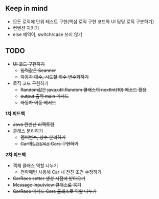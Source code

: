 ## Keep in mind
* 모든 로직에 단위 테스트 구현(핵심 로직 구현 코드와 UI 담당 로직 구분하기)
* 컨벤션 지키기
* else 예약어, switch/case 쓰지 않기

## TODO
* ~~UI 코드 구현하기~~
    * ~~입력값은 Scanner~~
    * ~~자동차 대수, 시도할 회수 변수화하기~~
* 로직 코드 구현하기
    * ~~Random값은 java.util.Random 클래스의 nextInt(10) 메소드 활용~~
    * ~~output 출력 main 메서드~~
    * ~~자동차 이동 메서드~~

**1차 피드백**
* ~~Java 컨벤션 리팩토링~~
* 클래스 분리하기
  * ~~멤버변수, 상수 분리하기~~
  * ~~Car의`일급컬렉션` Cars 구현하기~~

**2차 피드백**
* 객체 클래스 역할 나누기
  * 전략패턴 사용해 Car 내 전진 조건 수정하기 
* ~~CarRace setter 생성 시점에 받아오기~~
* ~~Message Inputview 클래스로 묶기~~
* ~~CarRace 메서드 Cars 클래스로 역할 나누기~~
